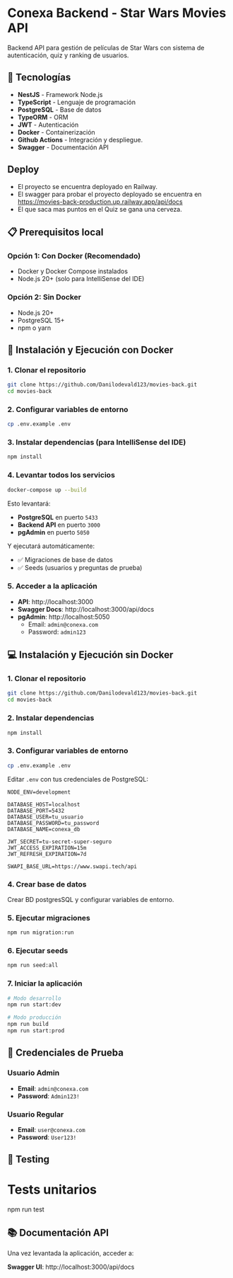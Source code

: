 # Conexa Backend - Star Wars Movies API

Backend API para gestión de películas de Star Wars con sistema de autenticación, quiz y ranking de usuarios.

## 🚀 Tecnologías

- **NestJS** - Framework Node.js
- **TypeScript** - Lenguaje de programación
- **PostgreSQL** - Base de datos
- **TypeORM** - ORM
- **JWT** - Autenticación
- **Docker** - Containerización
- **Github Actions** - Integración y despliegue.
- **Swagger** - Documentación API

## Deploy

- El proyecto se encuentra deployado en Railway.
- El swagger para probar el proyecto deployado se encuentra en https://movies-back-production.up.railway.app/api/docs
- El que saca mas puntos en el Quiz se gana una cerveza.

## 📋 Prerequisitos local

### Opción 1: Con Docker (Recomendado)

- Docker y Docker Compose instalados
- Node.js 20+ (solo para IntelliSense del IDE)

### Opción 2: Sin Docker

- Node.js 20+
- PostgreSQL 15+
- npm o yarn

## 🐳 Instalación y Ejecución con Docker

### 1. Clonar el repositorio

```bash
git clone https://github.com/Danilodevald123/movies-back.git
cd movies-back
```

### 2. Configurar variables de entorno

```bash
cp .env.example .env
```

### 3. Instalar dependencias (para IntelliSense del IDE)

```bash
npm install
```

### 4. Levantar todos los servicios

```bash
docker-compose up --build
```

Esto levantará:

- **PostgreSQL** en puerto `5433`
- **Backend API** en puerto `3000`
- **pgAdmin** en puerto `5050`

Y ejecutará automáticamente:

- ✅ Migraciones de base de datos
- ✅ Seeds (usuarios y preguntas de prueba)

### 5. Acceder a la aplicación

- **API**: http://localhost:3000
- **Swagger Docs**: http://localhost:3000/api/docs
- **pgAdmin**: http://localhost:5050
  - Email: `admin@conexa.com`
  - Password: `admin123`

## 💻 Instalación y Ejecución sin Docker

### 1. Clonar el repositorio

```bash
git clone https://github.com/Danilodevald123/movies-back.git
cd movies-back
```

### 2. Instalar dependencias

```bash
npm install
```

### 3. Configurar variables de entorno

```bash
cp .env.example .env
```

Editar `.env` con tus credenciales de PostgreSQL:

```env
NODE_ENV=development

DATABASE_HOST=localhost
DATABASE_PORT=5432
DATABASE_USER=tu_usuario
DATABASE_PASSWORD=tu_password
DATABASE_NAME=conexa_db

JWT_SECRET=tu-secret-super-seguro
JWT_ACCESS_EXPIRATION=15m
JWT_REFRESH_EXPIRATION=7d

SWAPI_BASE_URL=https://www.swapi.tech/api
```

### 4. Crear base de datos

Crear BD postgresSQL y configurar variables de entorno.

### 5. Ejecutar migraciones

```bash
npm run migration:run
```

### 6. Ejecutar seeds

```bash
npm run seed:all
```

### 7. Iniciar la aplicación

```bash
# Modo desarrollo
npm run start:dev

# Modo producción
npm run build
npm run start:prod
```

## 🔑 Credenciales de Prueba

### Usuario Admin

- **Email**: `admin@conexa.com`
- **Password**: `Admin123!`

### Usuario Regular

- **Email**: `user@conexa.com`
- **Password**: `User123!`

## 🧪 Testing

# Tests unitarios

npm run test

## 📚 Documentación API

Una vez levantada la aplicación, acceder a:

**Swagger UI**: http://localhost:3000/api/docs
